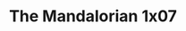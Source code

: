 ---
layout: episodios
title: "The Mandalorian 1x07"
url_serie_padre: 'the-mandalorian-temporada-1'
category: 'series'
capitulo: 'yes'
anio: '2019'
prev: 'capitulo-6'
proximo: 'capitulo-8'
sandbox: allow-same-origin allow-forms
idioma: 'Latino/Subtitulado'
calidad: 'Full HD'
fuente: 'cueva'
reproductores: ["https://upstream.to/embed-4q9d4yrjq8oe.html","https://upstream.to/embed-zpp3njy7du75.html","https://www.ilovefembed.best/v/lypq8cnzzl8gx6z","https://upstream.to/embed-iu1inm4iyayq.html","https://myurlshort.live/v/mj3r0s540wyr728","https://api.cuevana3.io/stream/index.php?file=ek5lbm9xYWNrS0xYMTZLa2xNbkdvY3ZTb3BtZng4TGp6ZFpobGFMUGtOVEx6SitYWU5YTTdORE1vWmRnbEpham5KTmtZSlRTMGViVTBxZGdsdEhPb3RqWGEyTmtrNUdybk1LR2gzV3l3THVvd29aaVpNR21vNXVSb0tKbm9kSGkxOWVTcHF6U3hyRFh5S1dibUE9PQ","https://www.ilovefembed.best/v/n8kent2rrlzr62y","https://upstream.to/embed-pwtr3mq4bdmh.html","https://upstream.to/embed-0jnnlr3bu28v.html"]
reproductor: fembed
clasificacion: '+10'
tags:
- Ciencia-Ficcion
---